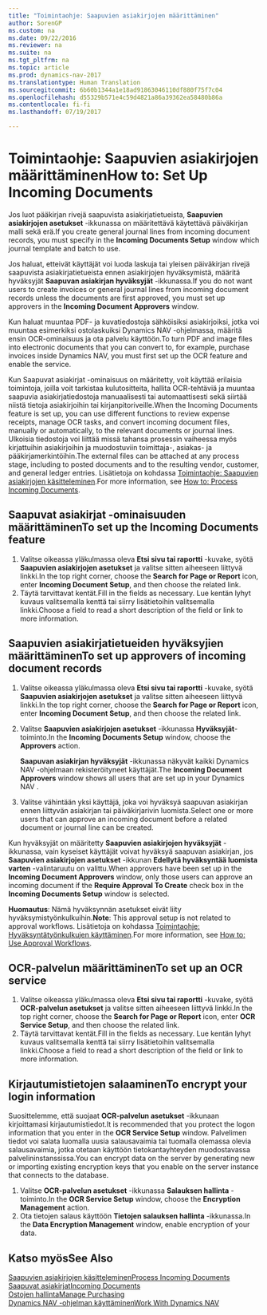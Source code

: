 ```yaml
---
title: "Toimintaohje: Saapuvien asiakirjojen määrittäminen"
author: SorenGP
ms.custom: na
ms.date: 09/22/2016
ms.reviewer: na
ms.suite: na
ms.tgt_pltfrm: na
ms.topic: article
ms.prod: dynamics-nav-2017
ms.translationtype: Human Translation
ms.sourcegitcommit: 6b60b1344a1e18ad91863046110df880f75f7c04
ms.openlocfilehash: d55329b571e4c59d4821a86a39362ea58480b86a
ms.contentlocale: fi-fi
ms.lasthandoff: 07/19/2017

---
```


# <a name="how-to-set-up-incoming-documents"></a><span data-ttu-id="8dd44-102">Toimintaohje: Saapuvien asiakirjojen määrittäminen</span><span class="sxs-lookup"><span data-stu-id="8dd44-102">How to: Set Up Incoming Documents</span></span>
<span data-ttu-id="8dd44-103">Jos luot pääkirjan rivejä saapuvista asiakirjatietueista, **Saapuvien asiakirjojen asetukset** -ikkunassa on määritettävä käytettävä päiväkirjan malli sekä erä.</span><span class="sxs-lookup"><span data-stu-id="8dd44-103">If you create general journal lines from incoming document records, you must specify in the **Incoming Documents Setup** window which journal template and batch to use.</span></span>

<span data-ttu-id="8dd44-104">Jos haluat, etteivät käyttäjät voi luoda laskuja tai yleisen päiväkirjan rivejä saapuvista asiakirjatietueista ennen asiakirjojen hyväksymistä, määritä hyväksyjät **Saapuvan asiakirjan hyväksyjät** -ikkunassa.</span><span class="sxs-lookup"><span data-stu-id="8dd44-104">If you do not want users to create invoices or general journal lines from incoming document records unless the documents are first approved, you must set up approvers in the **Incoming Document Approvers** window.</span></span>

<span data-ttu-id="8dd44-105">Kun haluat muuntaa PDF- ja kuvatiedostoja sähköisiksi asiakirjoiksi, jotka voi muuntaa esimerkiksi ostolaskuiksi Dynamics NAV -ohjelmassa, määritä ensin OCR-ominaisuus ja ota palvelu käyttöön.</span><span class="sxs-lookup"><span data-stu-id="8dd44-105">To turn PDF and image files into electronic documents that you can convert to, for example, purchase invoices inside Dynamics NAV, you must first set up the OCR feature and enable the service.</span></span>

<span data-ttu-id="8dd44-106">Kun Saapuvat asiakirjat -ominaisuus on määritetty, voit käyttää erilaisia toimintoja, joilla voit tarkistaa kulutositteita, hallita OCR-tehtäviä ja muuntaa saapuvia asiakirjatiedostoja manuaalisesti tai automaattisesti sekä siirtää niistä tietoja asiakirjoihin tai kirjanpitoriveille.</span><span class="sxs-lookup"><span data-stu-id="8dd44-106">When the Incoming Documents feature is set up, you can use different functions to review expense receipts, manage OCR tasks, and convert incoming document files, manually or automatically, to the relevant documents or journal lines.</span></span> <span data-ttu-id="8dd44-107">Ulkoisia tiedostoja voi liittää missä tahansa prosessin vaiheessa myös kirjattuihin asiakirjoihin ja muodostuviin toimittaja-, asiakas- ja pääkirjamerkintöihin.</span><span class="sxs-lookup"><span data-stu-id="8dd44-107">The external files can be attached at any process stage, including to posted documents and to the resulting vendor, customer, and general ledger entries.</span></span> <span data-ttu-id="8dd44-108">Lisätietoja on kohdassa [Toimintaohje: Saapuvien asiakirjojen käsitteleminen](across-process-income-documents.md).</span><span class="sxs-lookup"><span data-stu-id="8dd44-108">For more information, see [How to: Process Incoming Documents](across-process-income-documents.md).</span></span>

## <a name="to-set-up-the-incoming-documents-feature"></a><span data-ttu-id="8dd44-109">Saapuvat asiakirjat -ominaisuuden määrittäminen</span><span class="sxs-lookup"><span data-stu-id="8dd44-109">To set up the Incoming Documents feature</span></span>
1. <span data-ttu-id="8dd44-110">Valitse oikeassa yläkulmassa oleva **Etsi sivu tai raportti** -kuvake, syötä **Saapuvien asiakirjojen asetukset** ja valitse sitten aiheeseen liittyvä linkki.</span><span class="sxs-lookup"><span data-stu-id="8dd44-110">In the top right corner, choose the **Search for Page or Report** icon, enter **Incoming Document Setup**, and then choose the related link.</span></span>
2. <span data-ttu-id="8dd44-111">Täytä tarvittavat kentät.</span><span class="sxs-lookup"><span data-stu-id="8dd44-111">Fill in the fields as necessary.</span></span> <span data-ttu-id="8dd44-112">Lue kentän lyhyt kuvaus valitsemalla kenttä tai siirry lisätietoihin valitsemalla linkki.</span><span class="sxs-lookup"><span data-stu-id="8dd44-112">Choose a field to read a short description of the field or link to more information.</span></span>

## <a name="to-set-up-approvers-of-incoming-document-records"></a><span data-ttu-id="8dd44-113">Saapuvien asiakirjatietueiden hyväksyjien määrittäminen</span><span class="sxs-lookup"><span data-stu-id="8dd44-113">To set up approvers of incoming document records</span></span>
1. <span data-ttu-id="8dd44-114">Valitse oikeassa yläkulmassa oleva **Etsi sivu tai raportti** -kuvake, syötä **Saapuvien asiakirjojen asetukset** ja valitse sitten aiheeseen liittyvä linkki.</span><span class="sxs-lookup"><span data-stu-id="8dd44-114">In the top right corner, choose the **Search for Page or Report** icon, enter **Incoming Document Setup**, and then choose the related link.</span></span>  
2. <span data-ttu-id="8dd44-115">Valitse **Saapuvien asiakirjojen asetukset** -ikkunassa **Hyväksyjät**-toiminto.</span><span class="sxs-lookup"><span data-stu-id="8dd44-115">In the **Incoming Documents Setup** window, choose the **Approvers** action.</span></span>

    <span data-ttu-id="8dd44-116">**Saapuvan asiakirjan hyväksyjät** -ikkunassa näkyvät kaikki Dynamics NAV -ohjelmaan rekisteröityneet käyttäjät.</span><span class="sxs-lookup"><span data-stu-id="8dd44-116">The **Incoming Document Approvers** window shows all users that are set up in your Dynamics NAV .</span></span>  
3. <span data-ttu-id="8dd44-117">Valitse vähintään yksi käyttäjä, joka voi hyväksyä saapuvan asiakirjan ennen liittyvän asiakirjan tai päiväkirjarivin luomista.</span><span class="sxs-lookup"><span data-stu-id="8dd44-117">Select one or more users that can approve an incoming document before a related document or journal line can be created.</span></span>

<span data-ttu-id="8dd44-118">Kun hyväksyjät on määritetty **Saapuvien asiakirjojen hyväksyjät** -ikkunassa, vain kyseiset käyttäjät voivat hyväksyä saapuvan asiakirjan, jos **Saapuvien asiakirjojen asetukset** -ikkunan **Edellytä hyväksyntää luomista varten** -valintaruutu on valittu.</span><span class="sxs-lookup"><span data-stu-id="8dd44-118">When approvers have been set up in the **Incoming Document Approvers** window, only those users can approve an incoming document if the **Require Approval To Create** check box in the **Incoming Documents Setup** window is selected.</span></span>

<span data-ttu-id="8dd44-119">**Huomautus**: Nämä hyväksynnän asetukset eivät liity hyväksymistyönkulkuihin.</span><span class="sxs-lookup"><span data-stu-id="8dd44-119">**Note**: This approval setup is not related to approval workflows.</span></span> <span data-ttu-id="8dd44-120">Lisätietoja on kohdassa [Toimintaohje: Hyväksyntätyönkulkujen käyttäminen](across-how-use-approval-workflows.md).</span><span class="sxs-lookup"><span data-stu-id="8dd44-120">For more information, see [How to: Use Approval Workflows](across-how-use-approval-workflows.md).</span></span>

## <a name="to-set-up-an-ocr-service"></a><span data-ttu-id="8dd44-121">OCR-palvelun määrittäminen</span><span class="sxs-lookup"><span data-stu-id="8dd44-121">To set up an OCR service</span></span>
1. <span data-ttu-id="8dd44-122">Valitse oikeassa yläkulmassa oleva **Etsi sivu tai raportti** -kuvake, syötä **OCR-palvelun asetukset** ja valitse sitten aiheeseen liittyvä linkki.</span><span class="sxs-lookup"><span data-stu-id="8dd44-122">In the top right corner, choose the **Search for Page or Report** icon, enter **OCR Service Setup**, and then choose the related link.</span></span>
2. <span data-ttu-id="8dd44-123">Täytä tarvittavat kentät.</span><span class="sxs-lookup"><span data-stu-id="8dd44-123">Fill in the fields as necessary.</span></span> <span data-ttu-id="8dd44-124">Lue kentän lyhyt kuvaus valitsemalla kenttä tai siirry lisätietoihin valitsemalla linkki.</span><span class="sxs-lookup"><span data-stu-id="8dd44-124">Choose a field to read a short description of the field or link to more information.</span></span>


## <a name="to-encrypt-your-login-information"></a><span data-ttu-id="8dd44-125">Kirjautumistietojen salaaminen</span><span class="sxs-lookup"><span data-stu-id="8dd44-125">To encrypt your login information</span></span>
<span data-ttu-id="8dd44-126">Suosittelemme, että suojaat **OCR-palvelun asetukset** -ikkunaan kirjoittamasi kirjautumistiedot.</span><span class="sxs-lookup"><span data-stu-id="8dd44-126">It is recommended that you protect the logon information that you enter in the **OCR Service Setup** window.</span></span> <span data-ttu-id="8dd44-127">Palvelimen tiedot voi salata luomalla uusia salausavaimia tai tuomalla olemassa olevia salausavaimia, jotka otetaan käyttöön tietokantayhteyden muodostavassa palvelininstanssissa.</span><span class="sxs-lookup"><span data-stu-id="8dd44-127">You can encrypt data on the server by generating new or importing existing encryption keys that you enable on the server instance that connects to the database.</span></span>

1. <span data-ttu-id="8dd44-128">Valitse **OCR-palvelun asetukset** -ikkunassa **Salauksen hallinta** -toiminto.</span><span class="sxs-lookup"><span data-stu-id="8dd44-128">In the **OCR Service Setup** window, choose the **Encryption Management** action.</span></span>
2. <span data-ttu-id="8dd44-129">Ota tietojen salaus käyttöön **Tietojen salauksen hallinta** -ikkunassa.</span><span class="sxs-lookup"><span data-stu-id="8dd44-129">In the **Data Encryption Management** window, enable encryption of your data.</span></span>

## <a name="see-also"></a><span data-ttu-id="8dd44-130">Katso myös</span><span class="sxs-lookup"><span data-stu-id="8dd44-130">See Also</span></span>  
[<span data-ttu-id="8dd44-131">Saapuvien asiakirjojen käsitteleminen</span><span class="sxs-lookup"><span data-stu-id="8dd44-131">Process Incoming Documents</span></span>](across-process-income-documents.md)  
[<span data-ttu-id="8dd44-132">Saapuvat asiakirjat</span><span class="sxs-lookup"><span data-stu-id="8dd44-132">Incoming Documents</span></span>](across-income-documents.md)  
[<span data-ttu-id="8dd44-133">Ostojen hallinta</span><span class="sxs-lookup"><span data-stu-id="8dd44-133">Manage Purchasing</span></span>](purchasing-manage-purchasing.md)  
[<span data-ttu-id="8dd44-134">Dynamics NAV -ohjelman käyttäminen</span><span class="sxs-lookup"><span data-stu-id="8dd44-134">Work With Dynamics NAV</span></span>](ui-work-product.md)


